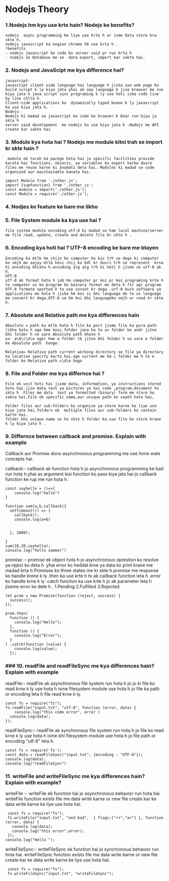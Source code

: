 # Nodejs Theory 

### 1.Nodejs hm kyu use krte hain? Nodejs ke benefits?
```
nodejs  async programming ke liye use krte h or isme Data store kra skte h.
nodejs javascript ka engien chrome V8 use krta h .
*benefits
- nodejs javascript ke code ko server said pr run krta h
- nodejs se Database me se  data export, import kar sakte hai.
```
### 2. Nodejs and JavaScipt me kya difference hai?
```
javascript-
javasctipt client side language hai language h jiska use web page ko build script k ly kiya jata yhai ak oop language h jise browser me run kiya jata h java script sync programing k ly use hoti iska code line by line chlta h 
Client-side applications ko  dynamically typed bnane k ly javascript ka use kiya jata h.
Nodejs-
Nodejs ki madad se javascript ke code ko browser k bhar run kiya ja skta h 
server said development  me nodejs ko use kiya jata h .Nodejs me API create kar sakte hai
```

### 3. Module kya hota hai ? Nodejs me module kitni trah se import kr skte hain ?
```
 module ek tarah ka packge hota hai jo specific facilities provide karata hai functions, objects, ya variables ko export karke dusre files me reuse karne ki anumati deta hai. Modules ki madad se code organized aur maintainable banata hai.

import Module from './other.js';
import {sumfunction} from './other.js';
const module = import('./other.js');
const Module = require('./other.js');
```


### 4. Nodjes ke feature ke bare me likho 
### 5. File System module ka kya use hai ?
```
file system module encoding utf-8 ki madad se ham local machine/server me file read, update, create and delete file kr skte h .
```
### 6. Encoding kya hoti hai ? UTF-8 encoding ke bare me btayen 
```
Encoding ka mtlb hm chijo ko computer ko kis trh se dege ki computer ko smjh me aajay mtlb kesi chij ko bdl kr dusri trh se represent  krna hi encoding khlata h.encoding alg alg trh ki hoti h jisme se utf-8 ak h.
UTF-8
utf-8 ak format hota h jab hm computer pr koi pr koi programing krte h to computer us ko program ko bainary format me deta h fir agr program UTF-8 formate spotted h to use convet kr dega .utf-8 kuch softwere ya applications me hota h jisko hm koi si bhi language de to us language me convert kr dega.UTF-8 se hm koi bhi languageko smjh or read kr skte h.
```

### 7. Absolute and Relative path me kya differences hain 
```
Absolute = path ka mtlb hota h file ka part jisme file ka pura path likha hota h age hme kesi folder jana ho to us folder ke andr jitne bhi folder h vo sare Absolute path khate h 
ex- a\b\c\d\e ager hme e folder tk jitne bhi folder h vo sare e folder ke Absolute path  honge.

Relative= Relative path current working directory se file ya directory ka location specify karta hai.age current me hm c folder me h to e folder ko Relative path c\d\e hoga
```

### 8. File and Folder me kya differnce hai ?
```
File ek unit hoti hai jisme data, information, ya instructions stored hote hai.jise data text ya pictures ya koi code ,program,document ho skta h .Files me data  text ya formatted (binary) form me store ho sakta hai.File ek specific name,aur unique path ke saath hote hai,

Folder files aur sub-folders ko organize ya store karne ke liye use kiye jate hai.folders ek  multiple files aur sub-folders ko contain karte hai.
folder bhi unique name se ho skte h folder ka use file ko store krane k ly kiya jata h .
```

### 9. Differnce between callback and promise. Explain with example

Callback aur Promise dono asynchronous programming me use hone wale concepts hai.

callback:-
callback ak function hota h jo asynchronous programming ke bad run hota
h.yhai as argument kisi function ko pass kiya jata hai jo callback function ke rup me run hota h.
```
const sayhello = ()=>{
    console.log("hello")
}

function sum(a,b,callback){
  setTimeout(() => {
    callback();
    console.log(a+b)
   
    
  }, 2000);

}
sum(10,20,sayhello);
console.log("hello sameer")
```
promise :-
promise ek object hota h jo asynchronous oprestion ko resolve ya reject
ko deta h .yhai error ko heddal krne ya data ko print krane me madad krta h.Promises ko  three states me kr skte h.promise me response  ko handle  krene k ly .then ka use krte h to ak callback function leta h .error ko handle krne k ly .catch function ka use krte h jo ak parameter leta  h jiseme error ko dete h .
1.Pending 
2.Fulfilled 
3.Rejected 
```
let prom = new Promise(function (reject, success) {
  success();
});

prom.then(
  function () {
    console.log("Hello");
  },
  function () {
    console.log("Error");
  }
) .catch(function (value) {
    console.log(value);
  });
  ```


### ### 10. readFile and readFileSync me kya differences hain? Explain with example 
 readFile:-
readFile ak asynchronous file system run hota  h jo jo ki file ko read krne k ly use hota h isme filesystem module use hota h jo file ka path or encoding leta h file read krne k ly.
```
const fs = require("fs");
fs.readFile("input.txt", "utf-8", function (error, data) {
    console.log("this code error", error )
  console.log(data);
});
```
readFileSync:-
readFile ak synchronous  file system run hota h jo file ko read krne k ly use hota h isme bhi filesystem module use hota h jo file path or encoding "utf-8" leta h.
```
const fs = require('fs');
const data = readFileSync("input.txt", {encoding : "UTF-8"});
console.log(data);
console.log("readFileSync")
```

### 11. writeFile and writeFileSync me kya differences hain? Explain with example?

writeFile :-
writeFile ek function hai jo asynchronous behavior run hota hai. writeFile function exists file me data write karne or new file create kar ke data write karne ke liye use hota hai.
```
 const fs = require("fs");
 fs.writeFile("input.txt", "and bad",  { flags:["r+","a+"] }, function (error, data) {
   console.log(data);
   console.log("this error",error);
 });
console.log("Hello ");
```
writeFileSync:-
writeFileSync ek function hai jo synchronous behavior run hota hai. writeFileSync function exists file me data write karne or new file create kar ke data write karne ke liye use hota hai.
```
 const fs = require("fs");
 fs.writeFileSync("input.txt", "writeFileSync");
 ```

